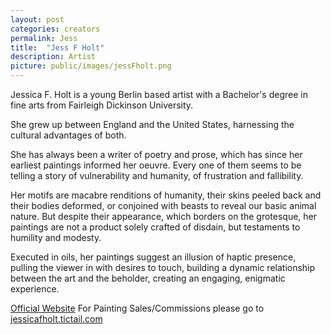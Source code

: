 ```yaml
---
layout: post
categories: creators
permalink: Jess
title:  "Jess F Holt"
description: Artist
picture: public/images/jessFholt.png
---
```

Jessica F. Holt is a young Berlin based artist with a Bachelor's degree in fine arts from Fairleigh Dickinson University.

She grew up between England and the United States, harnessing the cultural advantages of both.

She has always been a writer of poetry and prose, which has since her earliest paintings informed her oeuvre. Every one of them seems to be telling a story of vulnerability and humanity, of frustration and fallibility.

Her motifs are macabre renditions of humanity, their skins peeled back and their bodies deformed, or conjoined with beasts to reveal our basic animal nature. But despite their appearance, which borders on the grotesque, her paintings are not a product solely crafted of disdain, but testaments to humility and modesty.

Executed in oils, her paintings suggest an illusion of haptic presence, pulling the viewer in with desires to touch, building a dynamic relationship between the art and the beholder, creating an engaging, enigmatic experience.

 

[Official Website](https://www.jessicafholt.com/)
For Painting Sales/Commissions please go to [jessicafholt.tictail.com](jessicafholt.tictail.com)
